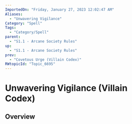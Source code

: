 ```yaml
---
ImportedOn: "Friday, January 27, 2023 12:02:47 AM"
Aliases:
  - "Unwavering Vigilance"
Category: "Spell"
Tags:
  - "Category/Spell"
parent:
  - "S1.1 - Arcane Society Rules"
up:
  - "S1.1 - Arcane Society Rules"
prev:
  - "Covetous Urge (Villain Codex)"
RWtopicId: "Topic_6695"
---
```

# Unwavering Vigilance (Villain Codex)
## Overview
